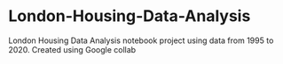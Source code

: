 # London-Housing-Data-Analysis
London Housing Data Analysis notebook project using data from 1995 to 2020. Created using Google collab
